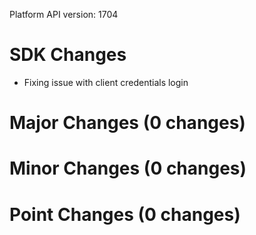 Platform API version: 1704


# SDK Changes

* Fixing issue with client credentials login

# Major Changes (0 changes)


# Minor Changes (0 changes)


# Point Changes (0 changes)
